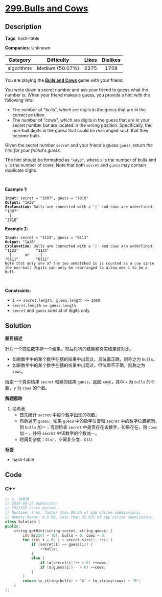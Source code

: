 # [299.Bulls and Cows](https://leetcode.com/problems/bulls-and-cows/description/)

## Description

**Tags**: hash-table

**Companies**: Unknown

|  Category  |   Difficulty    | Likes | Dislikes |
| :--------: | :-------------: | :---: | :------: |
| algorithms | Medium (50.07%) | 2375  |   1769   |

<p>You are playing the <strong><a href="https://en.wikipedia.org/wiki/Bulls_and_Cows" target="_blank">Bulls and Cows</a></strong> game with your friend.</p>
<p>You write down a secret number and ask your friend to guess what the number is. When your friend makes a guess, you provide a hint with the following info:</p>
<ul>
  <li>The number of &quot;bulls&quot;, which are digits in the guess that are in the correct position.</li>
  <li>The number of &quot;cows&quot;, which are digits in the guess that are in your secret number but are located in the wrong position. Specifically, the non-bull digits in the guess that could be rearranged such that they become bulls.</li>
</ul>
<p>Given the secret number <code>secret</code> and your friend&#39;s guess <code>guess</code>, return <em>the hint for your friend&#39;s guess</em>.</p>
<p>The hint should be formatted as <code>&quot;xAyB&quot;</code>, where <code>x</code> is the number of bulls and <code>y</code> is the number of cows. Note that both <code>secret</code> and <code>guess</code> may contain duplicate digits.</p>
<p>&nbsp;</p>
<p><strong class="example">Example 1:</strong></p>
<pre><code><strong>Input:</strong> secret = &quot;1807&quot;, guess = &quot;7810&quot;
<strong>Output:</strong> &quot;1A3B&quot;
<strong>Explanation:</strong> Bulls are connected with a &#39;|&#39; and cows are underlined:
&quot;1807&quot;
  |
&quot;<u>7</u>8<u>10</u>&quot;</code></pre>
<p><strong class="example">Example 2:</strong></p>
<pre><code><strong>Input:</strong> secret = &quot;1123&quot;, guess = &quot;0111&quot;
<strong>Output:</strong> &quot;1A1B&quot;
<strong>Explanation:</strong> Bulls are connected with a &#39;|&#39; and cows are underlined:
&quot;1123&quot;        &quot;1123&quot;
  |      or     |
&quot;01<u>1</u>1&quot;        &quot;011<u>1</u>&quot;
Note that only one of the two unmatched 1s is counted as a cow since the non-bull digits can only be rearranged to allow one 1 to be a bull.</code></pre>
<p>&nbsp;</p>
<p><strong>Constraints:</strong></p>
<ul>
  <li><code>1 &lt;= secret.length, guess.length &lt;= 1000</code></li>
  <li><code>secret.length == guess.length</code></li>
  <li><code>secret</code> and <code>guess</code> consist of digits only.</li>
</ul>

## Solution

**题目描述**

针对一个四位数字猜一个结果，然后将猜的结果和真实结果做对比。

- 如果数字中的某个数字在猜的结果中出现过，且位置正确，则称之为 `bulls`。
- 如果数字中的某个数字在猜的结果中出现过，但位置不正确，则称之为 `cows`。

给定一个真实结果 `secret` 和猜的结果 `guess`，返回 `xAyB`，其中 `x` 为 `bulls` 的个数，`y` 为 `cows` 的个数。

**解题思路**

1. 哈希表
   - 首先统计 `secret` 中每个数字出现的次数。
   - 然后遍历 `guess`，如果 `guess` 中的数字位置和 `secret` 中的数字位置相同，则 `bulls` 加一；否则检查 `secret` 中是否存在该数字，如果存在，则 `cows` 加一，并将 `secret` 中该数字的个数减一。
   - 时间复杂度：`O(n)`，空间复杂度：`O(1)`

**标签**

- hash-table

<!-- code start -->
## Code

### C++

```cpp
// 1. 哈希表
// 2019-09-27 submission
// 152/152 cases passed
// Runtime: 4 ms, faster than 80.6% of cpp online submissions.
// Memory Usage: 6.5 MB, less than 76.03% of cpp online submissions.
class Solution {
public:
    string getHint(string secret, string guess) {
        int m[256] = {0}, bulls = 0, cows = 0;
        for (int i = 0; i < secret.size(); ++i) {
            if (secret[i] == guess[i]) {
                ++bulls;
            }
            else {
                if (m[secret[i]]++ < 0) ++cows;
                if (m[guess[i]]-- > 0) ++cows;
            }
        }
        return to_string(bulls) + "A" + to_string(cows) + "B";
    }
};
```

<!-- code end -->
